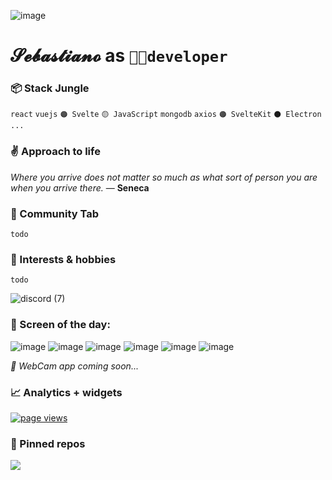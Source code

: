 ![image](https://user-images.githubusercontent.com/51968463/162327875-8b9bd22e-44aa-439c-812c-5cf41dd11c0f.png)

# 𝓢𝓮𝓫𝓪𝓼𝓽𝓲𝓪𝓷𝓸 as `👨‍💻developer`

### 📦 Stack Jungle

`react` `vuejs` `🟠 Svelte` `🟡 JavaScript` `mongodb` `axios` `🟠 SvelteKit` `⚫ Electron` `...`

### ✌ Approach to life

*Where you arrive does not matter so much as what sort of person you are when you arrive there.* ― **Seneca**

### 🙌 Community Tab

`todo`

### 📕 Interests & hobbies

`todo`

![discord (7)](https://user-images.githubusercontent.com/51968463/160410741-cac3144e-9316-4144-a191-7fb1dfeba961.png)

### 🎲 Screen of the day:

![image](https://user-images.githubusercontent.com/51968463/161836060-65d3ff75-9788-468c-9551-5ebfb047cdc7.png)
![image](https://user-images.githubusercontent.com/51968463/161836966-ee02ce6d-817e-4100-a21a-933123c7881c.png)
![image](https://user-images.githubusercontent.com/51968463/161837073-1c209ac9-b9bf-4e7b-a139-9100690ead3b.png)
![image](https://user-images.githubusercontent.com/51968463/161837218-21de69b8-8795-4931-9aa9-2fe7ea45e3f5.png)
![image](https://user-images.githubusercontent.com/51968463/161837260-2c028990-2854-463e-851d-18132a7846fe.png)
![image](https://user-images.githubusercontent.com/51968463/161837474-61197099-3bf5-4b0d-85e4-905ed6b91aae.png)

*🎥 WebCam app coming soon...*

### 📈 Analytics + widgets

<a href="https://github.com/gnatson">
  <img src="https://komarev.com/ghpvc/?username=gnatson" alt="page views" />
</a>

### 📌 Pinned repos

<a href="https://gist.github.com/gnatson/abefb54a352437f004fdc12c4ab0a3fa">
  <img src="https://user-images.githubusercontent.com/51968463/162330271-6719c04b-5b31-4838-b387-a9fe494423e6.png"/>
</a>
